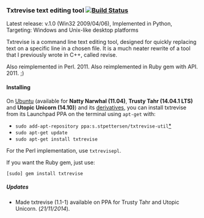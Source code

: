 ### Txtrevise text editing tool [![Build Status](https://travis-ci.org/stpettersens/txtrevise.png?branch=master)](https://travis-ci.org/stpettersens/txtrevise)

Latest release: v.1.0 (Win32 2009/04/06), Implemented in Python, Targeting: Windows and Unix-like desktop platforms

Txtrevise is a command line text editing tool, designed for quickly replacing text on a specific line in a chosen file. 
It is a much neater rewrite of a tool that I previously wrote in C++, called revise.

Also reimplemented in Perl. 2011.
Also reimplemented in Ruby gem with API. 2011. ;)

#### Installing

On [Ubuntu](http://www.ubuntu.com) (available for **Natty Narwhal (11.04)**, **Trusty Tahr (14.04.1 LTS)** and **Utopic Unicorn (14.10)**) and its [derivatives](http://en.wikipedia.org/wiki/List_of_Linux_distributions#Ubuntu-based), you can install txtrevise from its Launchpad PPA on the terminal using `apt-get` with:

* `sudo add-apt-repository ppa:s.stpettersen/txtrevise-util`[*](https://launchpad.net/~s.stpettersen/+archive/ubuntu/txtrevise-util)
* `sudo apt-get update`
* `sudo apt-get install txtrevise`

For the Perl implementation, use `txtrevisepl`.

If you want the Ruby gem, just use:

`[sudo] gem install txtrevise`

##### Updates

* Made txtrevise (1.1-1) available on PPA for Trusty Tahr and Utopic Unicorn. (*21/11/2014*).
